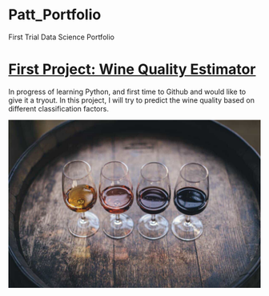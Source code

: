 # Patt_Portfolio
First Trial Data Science Portfolio

# [First Project: Wine Quality Estimator](https://github.com/Pattinasia/Patt_Portfolio)
In progress of learning Python, and first time to Github and would like to give it a tryout.
In this project, I will try to predict the wine quality based on different classification factors.

![](https://github.com/Pattinasia/Patt_Portfolio/blob/main/images/Wine-body.jpeg)
